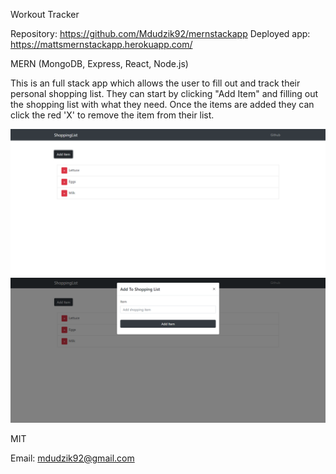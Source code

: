 Workout Tracker

<!-- Live link to deployed app -->

Repository: https://github.com/Mdudzik92/mernstackapp
Deployed app: https://mattsmernstackapp.herokuapp.com/

<!-- Technologies used -->

MERN (MongoDB, Express, React, Node.js)

<!-- Explanation of what the app is -->

This is an full stack app which allows the user to fill out and track their personal shopping list. They can start by clicking "Add Item" and filling out the shopping list with what they need. Once the items are added they can click the red 'X' to remove the item from their list.

<!-- Screenshot -->

<img src="./img/workingapp.png"><br>
<img src="./img/additem.png">

<!-- License -->

MIT

<!-- Contact information -->

Email: mdudzik92@gmail.com
